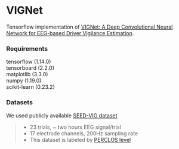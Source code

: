 # VIGNet
Tensorflow implementation of [VIGNet: A Deep Convolutional Neural Network for EEG-based Driver Vigilance Estimation](https://ieeexplore.ieee.org/abstract/document/9061668).

### Requirements
tensorflow (1.14.0)\
tensorboard (2.2.0)\
matplotlib (3.3.0)\
numpy (1.19.0)\
scikit-learn (0.23.2)


### Datasets
We used publicly available [SEED-VIG dataset](https://iopscience.iop.org/article/10.1088/1741-2552/aa5a98/meta?casa_token=zMmqflOHEYYAAAAA:F7YusFzBVULbjWBmoy39cvGI9RPMrUrDIOF_s1azdKrH1L0KJW9Cw_NuqFspM5OsRjMpECCpwtne)
>- 23 trials, ~ two hours EEG signal/trial
>- 17 electrode channels, 200Hz sampling rate
>- This dataset is labeled by [PERCLOS level](https://iopscience.iop.org/article/10.1088/1741-2552/aa5a98/meta?casa_token=zMmqflOHEYYAAAAA:F7YusFzBVULbjWBmoy39cvGI9RPMrUrDIOF_s1azdKrH1L0KJW9Cw_NuqFspM5OsRjMpECCpwtne)
